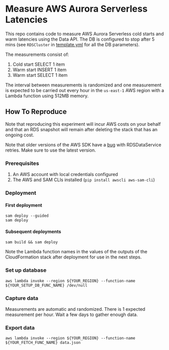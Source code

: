 # Measure AWS Aurora Serverless Latencies

This repo contains code to measure AWS Aurora Serverless cold starts and warm latencies using the Data API. The DB is configured to stop after 5 mins (see `RDSCluster` in [template.yml](template.yaml) for all the DB parameters). 

The measurements consist of:

1. Cold start SELECT 1 item
2. Warm start INSERT 1 item
3. Warm start SELECT 1 item

The interval between measurements is randomized and one measurement is expected to be carried out every hour in the `us-east-1` AWS region with a Lambda function using 512MB memory.

## How To Reproduce

Note that reproducing this experiment will incur AWS costs on your behalf and that an RDS snapshot will remain after deleting the stack that has an ongoing cost. 

Note that older versions of the AWS SDK have a [bug](https://github.com/aws/aws-sdk-js/pull/2931) with RDSDataService retries. Make sure to use the latest version.

### Prerequisites

1. An AWS account with local credentials configured
1. The AWS and SAM CLIs installed (`pip install awscli aws-sam-cli`)

### Deployment 

#### First deployment

```shell script
sam deploy --guided
sam deploy
```

#### Subsequent deployments

`sam build && sam deploy`

Note the Lambda function names in the values of the outputs of the CloudFormation stack after deployment for use in the next steps.

### Set up database

`aws lambda invoke --region ${YOUR_REGION} --function-name ${YOUR_SETUP_DB_FUNC_NAME} /dev/null`

### Capture data

Measurements are automatic and randomized. There is 1 expected measurement per hour. Wait a few days to gather enough data.

### Export data

`aws lambda invoke --region ${YOUR_REGION} --function-name ${YOUR_FETCH_FUNC_NAME} data.json`


